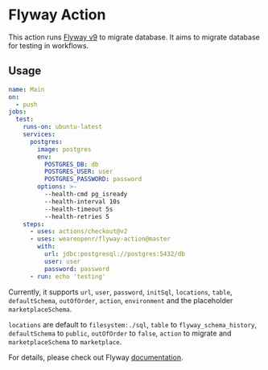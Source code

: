 # Flyway Action

This action runs [Flyway v9][flyway] to migrate database. It aims to migrate database for testing in workflows.

## Usage

```yaml
name: Main
on:
  - push
jobs:
  test:
    runs-on: ubuntu-latest
    services:
      postgres:
        image: postgres
        env:
          POSTGRES_DB: db
          POSTGRES_USER: user
          POSTGRES_PASSWORD: password
        options: >-
          --health-cmd pg_isready
          --health-interval 10s
          --health-timeout 5s
          --health-retries 5
    steps:
      - uses: actions/checkout@v2
      - uses: weareopenr/flyway-action@master
        with:
          url: jdbc:postgresql://postgres:5432/db
          user: user
          password: password
      - run: echo 'testing'
```

Currently, it supports `url`, `user`, `password`, `initSql`, `locations`, `table`, `defaultSchema`, `outOfOrder`, `action`, `environment` and the placeholder `marketplaceSchema`. 

`locations` are default to `filesystem:./sql`, `table` to `flyway_schema_history`, `defaultSchema` to `public`, `outOfOrder` to `false`, `action` to migrate and `marketplaceSchema` to `marketplace`.

For details, please check out Flyway [documentation].

[flyway]: https://flywaydb.org/
[documentation]: https://documentation.red-gate.com/fd/flyway-224919682.html
